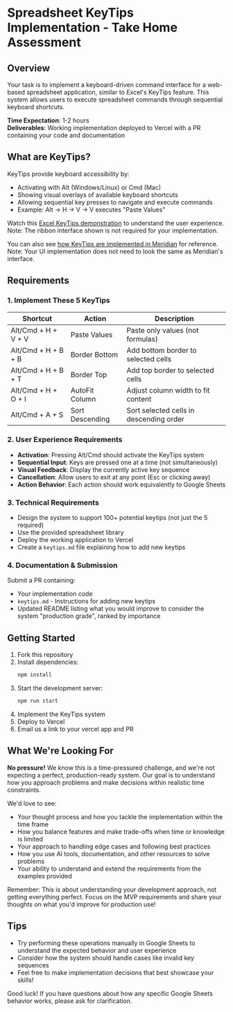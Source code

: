 # Spreadsheet KeyTips Implementation - Take Home Assessment

## Overview

Your task is to implement a keyboard-driven command interface for a web-based spreadsheet application, similar to Excel's KeyTips feature. This system allows users to execute spreadsheet commands through sequential keyboard shortcuts.

**Time Expectation**: 1-2 hours  
**Deliverables**: Working implementation deployed to Vercel with a PR containing your code and documentation

## What are KeyTips?

KeyTips provide keyboard accessibility by:
- Activating with Alt (Windows/Linux) or Cmd (Mac)
- Showing visual overlays of available keyboard shortcuts
- Allowing sequential key presses to navigate and execute commands
- Example: Alt → H → V → V executes "Paste Values"

Watch this [Excel KeyTips demonstration](https://www.youtube.com/watch?v=emU9KcZKw9k) to understand the user experience. Note: The ribbon interface shown is not required for your implementation.

You can also see [how KeyTips are implemented in Meridian](https://drive.google.com/file/d/1-GANv2HjCTGD7TGFt6htRV2emEpIIZDn/view?usp=sharing) for reference. Note: Your UI implementation does not need to look the same as Meridian's interface.

## Requirements

### 1. Implement These 5 KeyTips

| Shortcut | Action | Description |
|----------|--------|-------------|
| Alt/Cmd + H + V + V | Paste Values | Paste only values (not formulas) |
| Alt/Cmd + H + B + B | Border Bottom | Add bottom border to selected cells |
| Alt/Cmd + H + B + T | Border Top | Add top border to selected cells |
| Alt/Cmd + H + O + I | AutoFit Column | Adjust column width to fit content |
| Alt/Cmd + A + S | Sort Descending | Sort selected cells in descending order |

### 2. User Experience Requirements

- **Activation**: Pressing Alt/Cmd should activate the KeyTips system
- **Sequential Input**: Keys are pressed one at a time (not simultaneously)
- **Visual Feedback**: Display the currently active key sequence
- **Cancellation**: Allow users to exit at any point (Esc or clicking away)
- **Action Behavior**: Each action should work equivalently to Google Sheets

### 3. Technical Requirements

- Design the system to support 100+ potential keytips (not just the 5 required)
- Use the provided spreadsheet library
- Deploy the working application to Vercel
- Create a `keytips.md` file explaining how to add new keytips

### 4. Documentation & Submission

Submit a PR containing:
- Your implementation code
- `keytips.md` - Instructions for adding new keytips
- Updated README listing what you would improve to consider the system "production grade", ranked by importance

## Getting Started

1. Fork this repository
2. Install dependencies:
   ```bash
   npm install
   ```
3. Start the development server:
   ```bash
   npm run start
   ```
4. Implement the KeyTips system
5. Deploy to Vercel
6. Email us a link to your vercel app and PR

## What We're Looking For

**No pressure!** We know this is a time-pressured challenge, and we're not expecting a perfect, production-ready system. Our goal is to understand how you approach problems and make decisions within realistic time constraints.

We'd love to see:
- Your thought process and how you tackle the implementation within the time frame
- How you balance features and make trade-offs when time or knowledge is limited
- Your approach to handling edge cases and following best practices
- How you use AI tools, documentation, and other resources to solve problems
- Your ability to understand and extend the requirements from the examples provided

Remember: This is about understanding your development approach, not getting everything perfect. Focus on the MVP requirements and share your thoughts on what you'd improve for production use!

## Tips
- Try performing these operations manually in Google Sheets to understand the expected behavior and user experience
- Consider how the system should handle cases like invalid key sequences
- Feel free to make implementation decisions that best showcase your skills!

Good luck! If you have questions about how any specific Google Sheets behavior works, please ask for clarification.